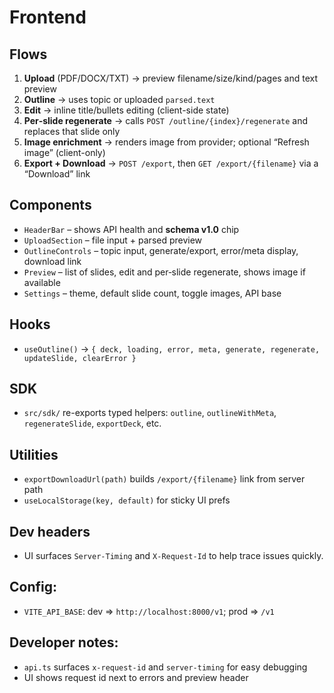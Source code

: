 # Frontend
## Flows
1) **Upload** (PDF/DOCX/TXT) → preview filename/size/kind/pages and text preview
2) **Outline** → uses topic or uploaded `parsed.text`
3) **Edit** → inline title/bullets editing (client-side state)
4) **Per‑slide regenerate** → calls `POST /outline/{index}/regenerate` and replaces that slide only
5) **Image enrichment** → renders image from provider; optional “Refresh image” (client-only)
6) **Export + Download** → `POST /export`, then `GET /export/{filename}` via a “Download” link

## Components
- `HeaderBar` – shows API health and **schema v1.0** chip
- `UploadSection` – file input + parsed preview
- `OutlineControls` – topic input, generate/export, error/meta display, download link
- `Preview` – list of slides, edit and per‑slide regenerate, shows image if available
- `Settings` – theme, default slide count, toggle images, API base

## Hooks
- `useOutline()` → `{ deck, loading, error, meta, generate, regenerate, updateSlide, clearError }`

## SDK
- `src/sdk/` re-exports typed helpers: `outline`, `outlineWithMeta`, `regenerateSlide`, `exportDeck`, etc.

## Utilities
- `exportDownloadUrl(path)` builds `/export/{filename}` link from server path
- `useLocalStorage(key, default)` for sticky UI prefs

## Dev headers
- UI surfaces `Server-Timing` and `X-Request-Id` to help trace issues quickly.

## Config:
- `VITE_API_BASE`: dev => `http://localhost:8000/v1`; prod => `/v1`

## Developer notes:
- `api.ts` surfaces `x-request-id` and `server-timing` for easy debugging
- UI shows request id next to errors and preview header
